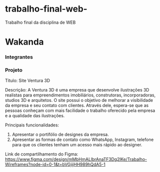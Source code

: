 # trabalho-final-web-
Trabalho final da disciplina de WEB
# Wakanda

### Integrantes
[comment]: <> (Gabrielly Thaila Moreira de Azevedo https://github.com/gabythaila,
Kailene Rodrigues de Souza https://github.com/Kailene-hash ,
Lívia Santos Ventura https://github.com/LivVentura,
Maria Eduarda da Silva https://github.com/dudaferrao,
Pedro Luiz Lopes Pereira https://github.com/PedroLuiz0000)

### Projeto 
Título: Site Ventura 3D

Descrição: 
A Ventura 3D é uma empresa que desenvolve ilustrações 3D realistas para empreendimentos imobiliários, construtoras, incorporadoras, studios 3D e arquitetos. O site possui o objetivo de melhorar a visibilidade
da empresa e seu contato com clientes. Através dele, espera-se que as pessoas conheçam com mais facilidade
o trabalho oferecido pela empresa e a qualidade das ilustrações.

Principais funcionalidades:
1. Apresentar o portifólio de designes da empresa.
2. Apresentar as formas de contato como WhatsApp, Instagram, telefone para que os clientes tenham um acesso mais rápido ao designer. 

Link de compartilhamento do Figma:
https://www.figma.com/design/mMbHmALlbrAnaTF3Dg2IKe/Trabalho-Wireframes?node-id=0-1&t=bVGjijHH989hQdA5-1
